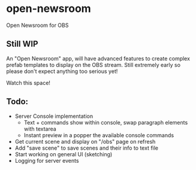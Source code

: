 # open-newsroom
Open Newsroom for OBS

## Still WIP
An "Open Newsroom" app, will have advanced features to create complex prefab templates to display on the OBS stream. Still extremely early so please don't expect anything too serious yet!

Watch this space!

## Todo:
* Server Console implementation
  * Text + commands show within console, swap paragraph elements with textarea
  * Instant preview in a popper the available console commands
* Get current scene and display on "/obs" page on refresh
* Add "save scene" to save scenes and their info to text file
* Start working on general UI (sketching)
* Logging for server events